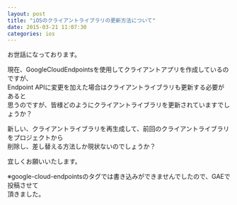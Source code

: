 ```yaml
---
layout: post
title: "iOSのクライアントライブラリの更新方法について"
date: 2015-03-21 11:07:30
categories: ios
---
```

<p>お世話になっております。</p>

<p>現在、GoogleCloudEndpointsを使用してクライアントアプリを作成しているのですが、<br>
Endpoint APIに変更を加えた場合はクライアントライブラリも更新する必要があると<br>
思うのですが、皆様どのようにクライアントライブラリを更新されていますでしょうか？</p>

<p>新しい、クライアントライブラリを再生成して、前回のクライアントライブラリをプロジェクトから<br>
削除し、差し替える方法しか現状ないのでしょうか？</p>

<p>宜しくお願いいたします。</p>

<p>※google-cloud-endpointsのタグでは書き込みができませんでしたので、GAEで投稿させて<br>
頂きました。</p>
